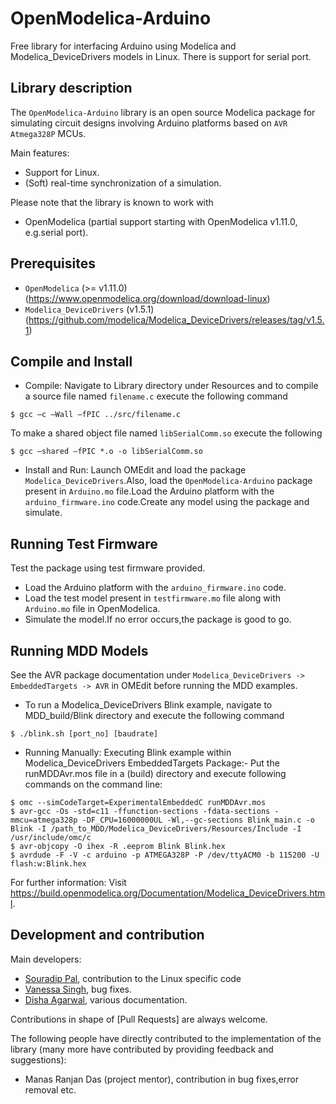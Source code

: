 # OpenModelica-Arduino
Free library for interfacing Arduino using Modelica and Modelica_DeviceDrivers models in Linux. 
There is support for serial port.

## Library description
The `OpenModelica-Arduino` library is an open source Modelica package for simulating circuit designs involving Arduino platforms based on `AVR Atmega328P` MCUs.

Main features:
  * Support for Linux.
  * (Soft) real-time synchronization of a simulation.
  
Please note that the library is known to work with
* OpenModelica (partial support starting with OpenModelica v1.11.0, e.g.serial port).

## Prerequisites
  * `OpenModelica` (>= v1.11.0) (https://www.openmodelica.org/download/download-linux)
  * `Modelica_DeviceDrivers` (v1.5.1) (https://github.com/modelica/Modelica_DeviceDrivers/releases/tag/v1.5.1)

## Compile and Install
* Compile:
Navigate to Library directory under Resources and to compile a source file named `filename.c` execute the following command
```
$ gcc –c –Wall –fPIC ../src/filename.c
```
To make a shared object file named `libSerialComm.so` execute the following  
```
$ gcc –shared –fPIC *.o -o libSerialComm.so
```
* Install and Run:
Launch OMEdit and load the package `Modelica_DeviceDrivers`.Also, load the `OpenModelica-Arduino` package present in `Arduino.mo` file.Load the Arduino platform with the `arduino_firmware.ino` code.Create any model using the package and simulate.

## Running Test Firmware
  Test the package using test firmware provided.
  * Load the Arduino platform with the `arduino_firmware.ino` code.
  * Load the test model present in `testfirmware.mo` file along with `Arduino.mo` file in OpenModelica.
  * Simulate the model.If no error occurs,the package is good to go.
  
## Running MDD Models
See the AVR package documentation under `Modelica_DeviceDrivers -> EmbeddedTargets -> AVR` in OMEdit before running the MDD examples.
* To run a Modelica_DeviceDrivers Blink example, navigate to MDD_build/Blink directory and execute the following command
```
$ ./blink.sh [port_no] [baudrate]
```
* Running Manually:
Executing Blink example within Modelica_DeviceDrivers EmbeddedTargets Package:-
Put the runMDDAvr.mos file in a (build) directory and execute following commands on the command line:
```
$ omc --simCodeTarget=ExperimentalEmbeddedC runMDDAvr.mos
$ avr-gcc -Os -std=c11 -ffunction-sections -fdata-sections -mmcu=atmega328p -DF_CPU=16000000UL -Wl,--gc-sections Blink_main.c -o Blink -I /path_to_MDD/Modelica_DeviceDrivers/Resources/Include -I /usr/include/omc/c
$ avr-objcopy -O ihex -R .eeprom Blink Blink.hex
$ avrdude -F -V -c arduino -p ATMEGA328P -P /dev/ttyACM0 -b 115200 -U flash:w:Blink.hex
```
For further information:  Visit https://build.openmodelica.org/Documentation/Modelica_DeviceDrivers.html.

## Development and contribution
Main developers:
* [Souradip Pal](https://github.com/Souradip-sopho), contribution to the Linux specific code
* [Vanessa Singh](https://github.com/VanessaSingh), bug fixes.
* [Disha Agarwal](https://github.com/disha4u), various documentation.

Contributions in shape of [Pull Requests] are always welcome.

The following people have directly contributed to the implementation of the library (many more have contributed by providing feedback and suggestions):
* Manas Ranjan Das (project mentor), contribution in bug fixes,error removal etc.
